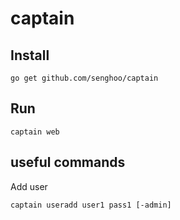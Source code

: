 # captain

## Install

`go get github.com/senghoo/captain`

## Run

`captain web`

## useful commands 

Add user 

`captain useradd user1 pass1 [-admin]`
